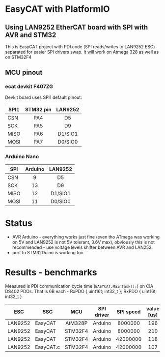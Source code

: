# EasyCAT with PlatformIO

## Using LAN9252 EtherCAT board with SPI with AVR and STM32 

This is EasyCAT project with PDI code (SPI reads/writes to LAN9252 ESC) separated for easier SPI drivers swap.
It will work on Atmega 328 as well as on STM32F4

## MCU pinout

### ecat devkit F407ZG

Devkit board uses SPI1 default pinout:

| SPI1 | STM32 pin | LAN9252 |
| ---- |:---------:|:-------:|
| CSN  |  PA4      | D5      |
| SCK  |  PA5      | D9      |
| MISO |  PA6      | D1/SIO1 |
| MOSI |  PA7      | D0/SIO0 |

### Arduino Nano

| SPI  | Arduino | LAN9252 |
| ---- |:-------:|:-------:|
| CSN  |  9      | D5      |
| SCK  |  13     | D9      |
| MISO |  12     | D1/SIO1 |
| MOSI |  11     | D0/SIO0 |

# Status

- AVR Arduino - everything works just fine (even tho ATmega was working on 5V and LAN9252 is not 5V tolerant, 3.6V max), obviously this is not recommended - use voltage levels shifter between AVR and LAN252.
- port to STM32Duino is working too

# Results - benchmarks

Measured is PDI communication cycle time (`EASYCAT.MainTask();`) on CiA DS402 PDOs. That is 6B each - RxPDO { uint16t; int32_t }; RxPDO { uint16t; int32_t }

| ESC     | SSC       | MCU     | SPI driver | SPI speed | value [us] |
| ------- | --------- |:-------:|:----------:|:---------:|:----------:|
| LAN9252 | EasyCAT   | AtM328P |  Arduino   | 8000000   | 196        |
| LAN9252 | EasyCAT   | STM32F4 |  Arduino   | 8000000   | 210        |
| LAN9252 | EasyCAT   | STM32F4 |  Arduino   | 42000000  | 118        |
| LAN9252 | EasyCAT.c | STM32F4 |  Arduino   | 42000000  | 107        |
